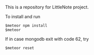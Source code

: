 This is a repository for LittleNote project.

To install and run

```
$meteor npm install
$meteor
```

If in case mongodb exit with code 62, try 

```
$meteor reset
```
    
